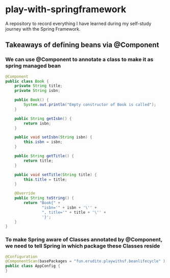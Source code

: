 # play-with-springframework
A repository to record everything I have learned during my self-study journey with the Spring Framework.

## Takeaways of defining beans via @Component

### We can use @Component to annotate a class to make it as spring managed bean
```java
@Component
public class Book {
    private String title;
    private String isbn;

    public Book() {
        System.out.println("Empty constructor of Book is called");
    }

    public String getIsbn() {
        return isbn;
    }

    public void setIsbn(String isbn) {
        this.isbn = isbn;
    }

    public String getTitle() {
        return title;
    }

    public void setTitle(String title) {
        this.title = title;
    }

    @Override
    public String toString() {
        return "Book{" +
                "isbn='" + isbn + '\'' +
                ", title='" + title + '\'' +
                '}';
    }
}
```

### To make Spring aware of Classes annotated by @Component, we need to tell Spring in which package these Classes reside
```java
@Configuration
@ComponentScan(basePackages = "fun.erudite.playwithsf.beanlifecycle" )
public class AppConfig {
}
```
